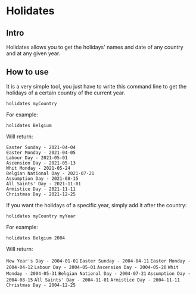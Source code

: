 # Holidates
## Intro

Holidates allows you to get the holidays' names and date of any country and at any given year.

## How to use

It is a very simple tool, you just have to write this command line to get the holidays of a certain country of the current year.


`holidates myCountry`


For example:


`holidates Belgium`


Will return:

```New Year's Day - 2021-01-01
Easter Sunday - 2021-04-04
Easter Monday - 2021-04-05
Labour Day - 2021-05-01
Ascension Day - 2021-05-13
Whit Monday - 2021-05-24
Belgian National Day - 2021-07-21
Assumption Day - 2021-08-15
All Saints' Day - 2021-11-01
Armistice Day - 2021-11-11
Christmas Day - 2021-12-25
```


If you want the holidays of a specific year, simply add it after the country:


`holidates myCountry myYear`


For example:


`holidates Belgium 2004`


Will return:

`New Year's Day - 2004-01-01`
`Easter Sunday - 2004-04-11`
`Easter Monday - 2004-04-12`
`Labour Day - 2004-05-01`
`Ascension Day - 2004-05-20`
`Whit Monday - 2004-05-31`
`Belgian National Day - 2004-07-21`
`Assumption Day - 2004-08-15`
`All Saints' Day - 2004-11-01`
`Armistice Day - 2004-11-11`
`Christmas Day - 2004-12-25`